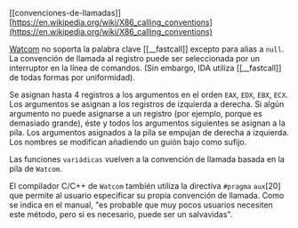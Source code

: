 [[convenciones-de-llamadas]]
[https://en.wikipedia.org/wiki/X86_calling_conventions](https://en.wikipedia.org/wiki/X86_calling_conventions)

[Watcom](https://en.wikipedia.org/wiki/Watcom) no soporta la palabra clave [[__fastcall]] excepto para alias a ``null``. La convención de llamada al registro puede ser seleccionada por un interruptor en la línea de comandos. (Sin embargo, IDA utiliza [[__fastcall]] de todas formas por uniformidad).

Se asignan hasta 4 registros a los argumentos en el orden ``EAX``, ``EDX``, ``EBX``, ``ECX``. Los argumentos se asignan a los registros de izquierda a derecha. Si algún argumento no puede asignarse a un registro (por ejemplo, porque es demasiado grande), éste y todos los argumentos siguientes se asignan a la pila. Los argumentos asignados a la pila se empujan de derecha a izquierda. Los nombres se modifican añadiendo un guión bajo como sufijo.

Las funciones ``variádicas`` vuelven a la convención de llamada basada en la pila de ``Watcom``.

El compilador C/C++ de ``Watcom`` también utiliza la directiva ``#pragma`` ``aux``[20] que permite al usuario especificar su propia convención de llamada. Como se indica en el manual, "es probable que muy pocos usuarios necesiten este método, pero si es necesario, puede ser un salvavidas".
